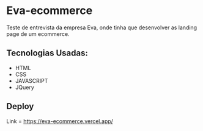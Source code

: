# Eva-ecommerce
 Teste de entrevista da empresa Eva, onde tinha que desenvolver as landing page de um ecommerce.
 
 ## Tecnologias Usadas:
 - HTML
 - CSS
 - JAVASCRIPT
 - JQuery

## Deploy
Link = https://eva-ecommerce.vercel.app/

